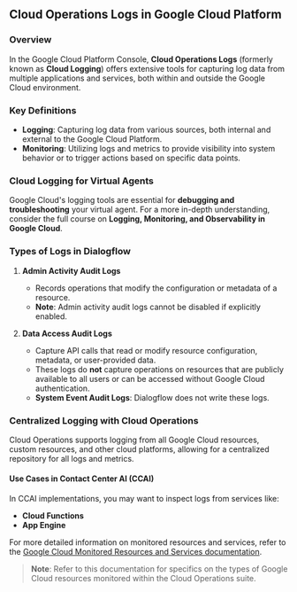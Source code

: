## Cloud Operations Logs in Google Cloud Platform

### Overview
In the Google Cloud Platform Console, **Cloud Operations Logs** (formerly known as **Cloud Logging**) offers extensive tools for capturing log data from multiple applications and services, both within and outside the Google Cloud environment.

### Key Definitions
- **Logging**: Capturing log data from various sources, both internal and external to the Google Cloud Platform.
- **Monitoring**: Utilizing logs and metrics to provide visibility into system behavior or to trigger actions based on specific data points.

### Cloud Logging for Virtual Agents
Google Cloud's logging tools are essential for **debugging and troubleshooting** your virtual agent. For a more in-depth understanding, consider the full course on **Logging, Monitoring, and Observability in Google Cloud**.

### Types of Logs in Dialogflow

1. **Admin Activity Audit Logs**
   - Records operations that modify the configuration or metadata of a resource.
   - **Note**: Admin activity audit logs cannot be disabled if explicitly enabled.

2. **Data Access Audit Logs**
   - Capture API calls that read or modify resource configuration, metadata, or user-provided data.
   - These logs do **not** capture operations on resources that are publicly available to all users or can be accessed without Google Cloud authentication.
   - **System Event Audit Logs**: Dialogflow does not write these logs.

### Centralized Logging with Cloud Operations
Cloud Operations supports logging from all Google Cloud resources, custom resources, and other cloud platforms, allowing for a centralized repository for all logs and metrics.

#### Use Cases in Contact Center AI (CCAI)
In CCAI implementations, you may want to inspect logs from services like:
- **Cloud Functions**
- **App Engine**

For more detailed information on monitored resources and services, refer to the [Google Cloud Monitored Resources and Services documentation](https://cloud.google.com/monitoring/api/resources).

> **Note**: Refer to this documentation for specifics on the types of Google Cloud resources monitored within the Cloud Operations suite.
 